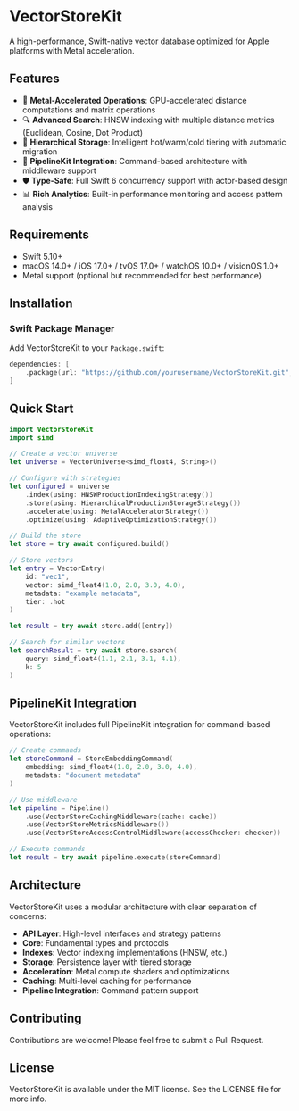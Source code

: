 # VectorStoreKit

A high-performance, Swift-native vector database optimized for Apple platforms with Metal acceleration.

## Features

- 🚀 **Metal-Accelerated Operations**: GPU-accelerated distance computations and matrix operations
- 🔍 **Advanced Search**: HNSW indexing with multiple distance metrics (Euclidean, Cosine, Dot Product)
- 💾 **Hierarchical Storage**: Intelligent hot/warm/cold tiering with automatic migration
- 🧩 **PipelineKit Integration**: Command-based architecture with middleware support
- 🛡️ **Type-Safe**: Full Swift 6 concurrency support with actor-based design
- 📊 **Rich Analytics**: Built-in performance monitoring and access pattern analysis

## Requirements

- Swift 5.10+
- macOS 14.0+ / iOS 17.0+ / tvOS 17.0+ / watchOS 10.0+ / visionOS 1.0+
- Metal support (optional but recommended for best performance)

## Installation

### Swift Package Manager

Add VectorStoreKit to your `Package.swift`:

```swift
dependencies: [
    .package(url: "https://github.com/yourusername/VectorStoreKit.git", from: "1.0.0")
]
```

## Quick Start

```swift
import VectorStoreKit
import simd

// Create a vector universe
let universe = VectorUniverse<simd_float4, String>()

// Configure with strategies
let configured = universe
    .index(using: HNSWProductionIndexingStrategy())
    .store(using: HierarchicalProductionStorageStrategy())
    .accelerate(using: MetalAcceleratorStrategy())
    .optimize(using: AdaptiveOptimizationStrategy())

// Build the store
let store = try await configured.build()

// Store vectors
let entry = VectorEntry(
    id: "vec1",
    vector: simd_float4(1.0, 2.0, 3.0, 4.0),
    metadata: "example metadata",
    tier: .hot
)

let result = try await store.add([entry])

// Search for similar vectors
let searchResult = try await store.search(
    query: simd_float4(1.1, 2.1, 3.1, 4.1),
    k: 5
)
```

## PipelineKit Integration

VectorStoreKit includes full PipelineKit integration for command-based operations:

```swift
// Create commands
let storeCommand = StoreEmbeddingCommand(
    embedding: simd_float4(1.0, 2.0, 3.0, 4.0),
    metadata: "document metadata"
)

// Use middleware
let pipeline = Pipeline()
    .use(VectorStoreCachingMiddleware(cache: cache))
    .use(VectorStoreMetricsMiddleware())
    .use(VectorStoreAccessControlMiddleware(accessChecker: checker))

// Execute commands
let result = try await pipeline.execute(storeCommand)
```

## Architecture

VectorStoreKit uses a modular architecture with clear separation of concerns:

- **API Layer**: High-level interfaces and strategy patterns
- **Core**: Fundamental types and protocols
- **Indexes**: Vector indexing implementations (HNSW, etc.)
- **Storage**: Persistence layer with tiered storage
- **Acceleration**: Metal compute shaders and optimizations
- **Caching**: Multi-level caching for performance
- **Pipeline Integration**: Command pattern support

## Contributing

Contributions are welcome! Please feel free to submit a Pull Request.

## License

VectorStoreKit is available under the MIT license. See the LICENSE file for more info.